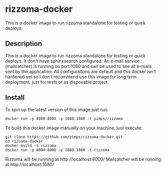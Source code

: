 # rizzoma-docker
This is a docker image to run rizzoma standalone for testing or quick deploys.

## Description

This is a docker image to run rizzoma standalone for testing or quick deploys. It don't have sphinxsearch configured. An e-mail service (mailcatcher) is running on port 1080 and can be used to see all e-mails sent by the application. All configurations are default and this docker isn't hardened yet so I don't recommend use this image for long term deployment, just for tests or as disposable project. 

## Install

To spin up the latest version of this image just run:

```
docker run -p 8000:8000 -p 1080:1080 -t pimps/rizzoma
```

To build this docker image manually on your machine, just execute:

```
git clone https://github.com/pimps/rizzoma-docker.git
cd rizzoma-docker
docker build -t rizzoma .
docker run -p 8000:8000 -p 1080:1080 -t rizzoma
```

Rizzoma will be running at http://localhost:8000/
Mailcatcher will be running at http://localhost:1080/
